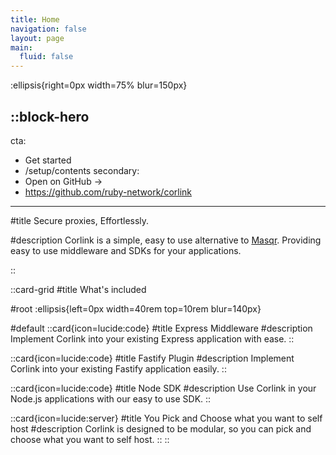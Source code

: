 ```yaml
---
title: Home
navigation: false
layout: page
main:
  fluid: false
---
```


:ellipsis{right=0px width=75% blur=150px}

::block-hero
---
cta:
  - Get started
  - /setup/contents
secondary:
  - Open on GitHub →
  - https://github.com/ruby-network/corlink
---

#title
Secure proxies, Effortlessly.

#description
Corlink is a simple, easy to use alternative to [Masqr](https://github.com/titaniumnetwork-dev/masqrproject). Providing easy to use middleware and SDKs for your applications.

::

::card-grid
#title
What's included

#root
:ellipsis{left=0px width=40rem top=10rem blur=140px}

#default
  ::card{icon=lucide:code}
  #title
  Express Middleware
  #description
  Implement Corlink into your existing Express application with ease.
  ::

  ::card{icon=lucide:code}
  #title
  Fastify Plugin
  #description
  Implement Corlink into your existing Fastify application easily.
  ::

  ::card{icon=lucide:code}
  #title
  Node SDK
  #description
  Use Corlink in your Node.js applications with our easy to use SDK.
  ::

  ::card{icon=lucide:server}
  #title
  You Pick and Choose what you want to self host
  #description
  Corlink is designed to be modular, so you can pick and choose what you want to self host.
  ::
::
